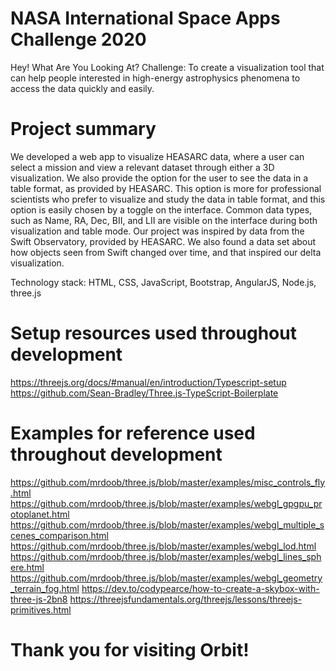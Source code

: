 # NASA International Space Apps Challenge 2020
Hey! What Are You Looking At? Challenge: To create a visualization tool that can help people interested in high-energy astrophysics phenomena to access the data quickly and easily.

# Project summary
We developed a web app to visualize HEASARC data, where a user can select a mission and view a relevant dataset through either a 3D visualization. We also provide the option for the user to see the data in a table format, as provided by HEASARC. This option is more for professional scientists who prefer to visualize and study the data in table format, and this option is easily chosen by a toggle on the interface. Common data types, such as Name, RA, Dec, BII, and LII are visible on the interface during both visualization and table mode. Our project was inspired by data from the Swift Observatory, provided by HEASARC. We also found a data set about how objects seen from Swift changed over time, and that inspired our delta visualization. 

Technology stack: HTML, CSS, JavaScript, Bootstrap, AngularJS, Node.js, three.js

# Setup resources used throughout development
https://threejs.org/docs/#manual/en/introduction/Typescript-setup
https://github.com/Sean-Bradley/Three.js-TypeScript-Boilerplate

# Examples for reference used throughout development
https://github.com/mrdoob/three.js/blob/master/examples/misc_controls_fly.html
https://github.com/mrdoob/three.js/blob/master/examples/webgl_gpgpu_protoplanet.html
https://github.com/mrdoob/three.js/blob/master/examples/webgl_multiple_scenes_comparison.html
https://github.com/mrdoob/three.js/blob/master/examples/webgl_lod.html
https://github.com/mrdoob/three.js/blob/master/examples/webgl_lines_sphere.html
https://github.com/mrdoob/three.js/blob/master/examples/webgl_geometry_terrain_fog.html
https://dev.to/codypearce/how-to-create-a-skybox-with-three-js-2bn8
https://threejsfundamentals.org/threejs/lessons/threejs-primitives.html

# Thank you for visiting Orbit!

